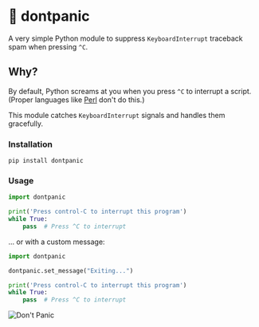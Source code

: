 # 🚀 dontpanic

A very simple Python module to suppress `KeyboardInterrupt` traceback spam when pressing `^C`.

## Why?
By default, Python screams at you when you press `^C` to interrupt a script. (Proper languages like [Perl](https://www.perl.org/) don't do this.)

This module catches `KeyboardInterrupt` signals and handles them gracefully.

### Installation

```
pip install dontpanic
```

### Usage

```python
import dontpanic

print('Press control-C to interrupt this program')
while True:
    pass  # Press ^C to interrupt
```

... or with a custom message:

```python
import dontpanic

dontpanic.set_message("Exiting...")

print('Press control-C to interrupt this program')
while True:
    pass  # Press ^C to interrupt
```

![Don't Panic](https://upload.wikimedia.org/wikipedia/commons/thumb/6/6b/Don%27t_Panic.svg/512px-Don%27t_Panic.svg.png)
